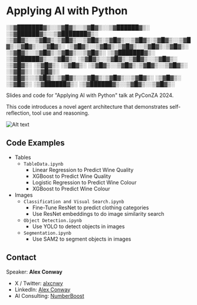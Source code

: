 # Applying AI with Python

░▒▓███████▓▒░░▒▓█▓▒░░▒▓█▓▒░░▒▓██████▓▒░ ░▒▓██████▓▒░░▒▓███████▓▒░  
░▒▓█▓▒░░▒▓█▓▒░▒▓█▓▒░░▒▓█▓▒░▒▓█▓▒░░▒▓█▓▒░▒▓█▓▒░░▒▓█▓▒░▒▓█▓▒░░▒▓█▓▒░ 
░▒▓█▓▒░░▒▓█▓▒░▒▓█▓▒░░▒▓█▓▒░▒▓█▓▒░      ░▒▓█▓▒░░▒▓█▓▒░▒▓█▓▒░░▒▓█▓▒░ 
░▒▓███████▓▒░ ░▒▓██████▓▒░░▒▓█▓▒░      ░▒▓█▓▒░░▒▓█▓▒░▒▓█▓▒░░▒▓█▓▒░ 
░▒▓█▓▒░         ░▒▓█▓▒░   ░▒▓█▓▒░      ░▒▓█▓▒░░▒▓█▓▒░▒▓█▓▒░░▒▓█▓▒░ 
░▒▓█▓▒░         ░▒▓█▓▒░   ░▒▓█▓▒░░▒▓█▓▒░▒▓█▓▒░░▒▓█▓▒░▒▓█▓▒░░▒▓█▓▒░ 
░▒▓█▓▒░         ░▒▓█▓▒░    ░▒▓██████▓▒░ ░▒▓██████▓▒░░▒▓█▓▒░░▒▓█▓▒░

Slides and code for "Applying AI with Python" talk at PyConZA 2024.

This code introduces a novel agent architecture that demonstrates self-reflection, tool use and reasoning.

![Alt text](URL_to_image)


## Code Examples
* Tables
    * `TableData.ipynb`
        * Linear Regression to Predict Wine Quality
        * XGBoost to Predict Wine Quality
        * Logistic Regression to Predict Wine Colour
        * XGBoost to Predict Wine Colour
* Images
    * `Classification and Visual Search.ipynb`
        * Fine-Tune ResNet to predict clothing categories
        * Use ResNet embeddings to do image similarity search
    * `Object Detection.ipynb`
        * Use YOLO to detect objects in images   
    * `Segmentation.ipynb`
        * Use SAM2 to segment objects in images
        
## Contact

Speaker: **Alex Conway** 
* X / Twitter: [alxcnwy](https://www.x.com/alxcnwy)
* LinkedIn: [Alex Conway](https://www.linkedin.com/in/alxcnwy)
* AI Consulting: [NumberBoost](https://www.numberboost.com/)

